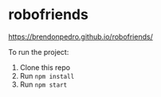 # robofriends
https://brendonpedro.github.io/robofriends/

To run the project:

1. Clone this repo
2. Run `npm install`
3. Run `npm start`


